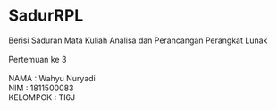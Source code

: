 # SadurRPL
Berisi Saduran Mata Kuliah Analisa dan Perancangan Perangkat Lunak<br>
<br>
Pertemuan ke 3<br>
<br>
NAMA      : Wahyu Nuryadi<br>
NIM       : 1811500083<br>
KELOMPOK  : TI6J<br>
